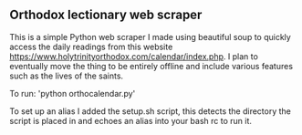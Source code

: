  Orthodox lectionary web scraper
-----------------------------------
This is a simple Python web scraper I made using beautiful soup to quickly access the daily readings from this website https://www.holytrinityorthodox.com/calendar/index.php. 
I plan to eventually move the thing to be entirely offline and include various features such as the lives of the saints.

To run:
'python orthocalendar.py'

To set up an alias I added the setup.sh script, this detects the directory the script is placed in and echoes an alias into your bash rc to run it. 
